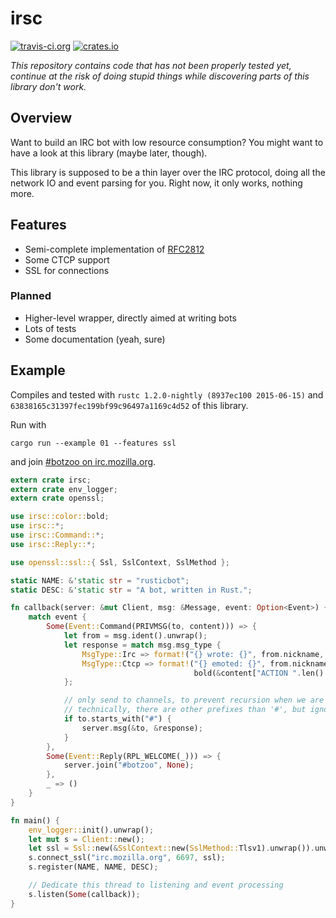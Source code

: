 # irsc

[![travis-ci.org](https://travis-ci.org/tilpner/irsc.svg?branch=master)](https://travis-ci.org/tilpner/irsc)
[![crates.io](http://meritbadge.herokuapp.com/irsc)](https://crates.io/crates/irsc)

*This repository contains code that has not been properly tested yet, continue
at the risk of doing stupid things while discovering parts of this library
don't work.*

## Overview

Want to build an IRC bot with low resource consumption? You might want to have a look at this library (maybe later, though).

This library is supposed to be a thin layer over the IRC protocol, doing all the network IO and event parsing for you. Right now, it only works, nothing more.

## Features

- Semi-complete implementation of [RFC2812](http://tools.ietf.org/html/rfc2812)
- Some CTCP support
- SSL for connections

### Planned

- Higher-level wrapper, directly aimed at writing bots
- Lots of tests
- Some documentation (yeah, sure)

## Example

Compiles and tested with `rustc 1.2.0-nightly (8937ec100 2015-06-15)` and `63838165c31397fec199bf99c96497a1169c4d52` of this library.

Run with

    cargo run --example 01 --features ssl

and join [#botzoo on irc.mozilla.org](http://irc.lc/mozilla/botzoo).

```rust
extern crate irsc;
extern crate env_logger;
extern crate openssl;

use irsc::color::bold;
use irsc::*;
use irsc::Command::*;
use irsc::Reply::*;

use openssl::ssl::{ Ssl, SslContext, SslMethod };

static NAME: &'static str = "rusticbot";
static DESC: &'static str = "A bot, written in Rust.";

fn callback(server: &mut Client, msg: &Message, event: Option<Event>) {
    match event {
        Some(Event::Command(PRIVMSG(to, content))) => {
            let from = msg.ident().unwrap();
            let response = match msg.msg_type {
                MsgType::Irc => format!("{} wrote: {}", from.nickname, bold(&content)),
                MsgType::Ctcp => format!("{} emoted: {}", from.nickname,
                                         bold(&content["ACTION ".len()..]))
            };

            // only send to channels, to prevent recursion when we are pm'ed
            // technically, there are other prefixes than '#', but ignoring them is fine
            if to.starts_with("#") {
                server.msg(&to, &response);
            }
        },
        Some(Event::Reply(RPL_WELCOME(_))) => {
            server.join("#botzoo", None);
        },
        _ => ()
    }
}

fn main() {
    env_logger::init().unwrap();
    let mut s = Client::new();
    let ssl = Ssl::new(&SslContext::new(SslMethod::Tlsv1).unwrap()).unwrap();
    s.connect_ssl("irc.mozilla.org", 6697, ssl);
    s.register(NAME, NAME, DESC);

    // Dedicate this thread to listening and event processing
    s.listen(Some(callback));
}
```
